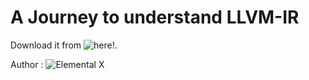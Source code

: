 # A Journey to understand LLVM-IR
Download it from ![here!]("").

Author : ![Elemental X](https://twitter.com/ElementalX2)
